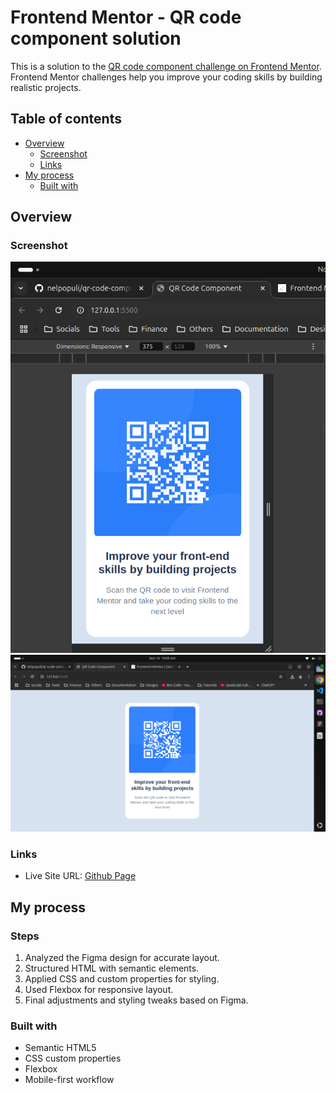 # Frontend Mentor - QR code component solution

This is a solution to the [QR code component challenge on Frontend Mentor](https://www.frontendmentor.io/challenges/qr-code-component-iux_sIO_H). Frontend Mentor challenges help you improve your coding skills by building realistic projects.

## Table of contents

- [Overview](#overview)
  - [Screenshot](#screenshot)
  - [Links](#links)
- [My process](#my-process)
  - [Built with](#built-with)

## Overview

### Screenshot

![Mobile View](./images/screenshots/mobile.png)
![Desktop View](./images/screenshots/desktop.png)

### Links

- Live Site URL: [Github Page](https://nelpopuli.github.io/qr-code-component/)

## My process

### Steps

1. Analyzed the Figma design for accurate layout.
2. Structured HTML with semantic elements.
3. Applied CSS and custom properties for styling.
4. Used Flexbox for responsive layout.
5. Final adjustments and styling tweaks based on Figma.

### Built with

- Semantic HTML5
- CSS custom properties
- Flexbox
- Mobile-first workflow
